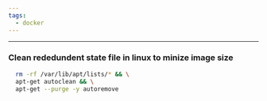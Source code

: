 ```yaml
---
tags: 
  - docker
---
```




---

### Clean rededundent state file in linux to minize image size

```bash
  rm -rf /var/lib/apt/lists/* && \
  apt-get autoclean && \
  apt-get --purge -y autoremove
```

